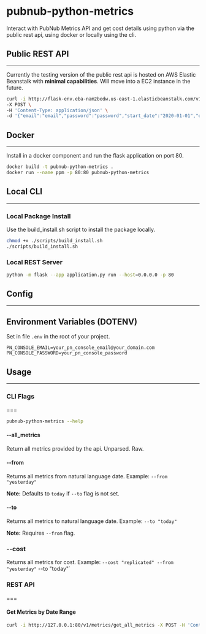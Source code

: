 # pubnub-python-metrics

Interact with PubNub Metrics API and get cost details using python via the public rest api, using docker or locally using the cli.

## Public REST API
---

Currently the testing version of the public rest api is hosted on AWS Elastic Beanstalk with __minimal capabilities__. Will move into a EC2 instance in the future.

```bash
curl -i http://flask-env.eba-nam2bedw.us-east-1.elasticbeanstalk.com/v1/metrics/get_all_metrics \
-X POST \
-H 'Content-Type: application/json' \
-d '{"email":"email","password":"password","start_date":"2020-01-01","end_date":"2020-01-02"}'
```

## Docker
---

Install in a docker component and run the flask application on port 80.

```bash
docker build -t pubnub-python-metrics .
docker run --name ppm -p 80:80 pubnub-python-metrics
```

## Local CLI
---

### Local Package Install

Use the build_install.sh script to install the package locally.

```bash
chmod +x ./scripts/build_install.sh
./scripts/build_install.sh
```

### Local REST Server

```bash
python -m flask --app application.py run --host=0.0.0.0 -p 80
```

## Config
---

## Environment Variables (DOTENV)

Set in file `.env` in the root of your project.

```env
PN_CONSOLE_EMAIL=your_pn_console_email@your_domain.com
PN_CONSOLE_PASSWORD=your_pn_console_password
```

## Usage
---

### CLI Flags
===

```bash
pubnub-python-metrics --help
```

#### --all_metrics

Return all metrics provided by the api. Unparsed. Raw.

#### --from

Returns all metrics from natural language date. Example: `--from "yesterday"`

__Note:__ Defaults to `today` if `--to` flag is not set.

#### --to

Returns all metrics to natural language date. Example: `--to "today"`

__Note:__ Requires `--from` flag.

### --cost

Returns all metrics for cost. Example: `--cost "replicated" --from "yesterday"` --to "today"` 

### REST API
===

#### Get Metrics by Date Range

```bash
curl -i http://127.0.0.1:80/v1/metrics/get_all_metrics -X POST -H 'Content-Type: application/json' -d '{"email": "mail@email.com", "password": "password", "start_date": "2022-12-01", "end_date": "2022-12-30"}' 
```